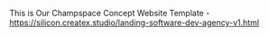 This is Our Champspace Concept
Website Template - https://silicon.createx.studio/landing-software-dev-agency-v1.html
